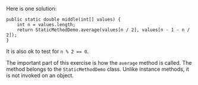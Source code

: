 Here is one solution:

    public static double middle(int[] values) {
        int n = values.length;
        return StaticMethodDemo.average(values[n / 2], values[n - 1 - n / 2]);
    }

It is also ok to test for `n % 2 == 0`.

The important part of this exercise is how the `average` method is called. The method belongs to the `StaticMethodDemo` class. Unlike instance methods, it is not invoked on an object.